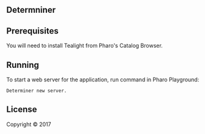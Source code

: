 ## Determniner

## Prerequisites

You will need to install Tealight from Pharo's Catalog Browser.

## Running

To start a web server for the application, run command in Pharo Playground:

    Determiner new server.

## License

Copyright © 2017 
